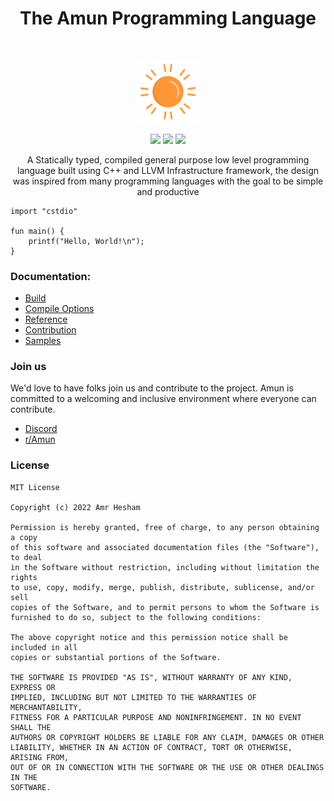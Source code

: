 <h1 align="center">The Amun Programming Language</h1></br>

<p align="center">
<img src="media/logo.svg" width="20%" height="20%"/>
</p>

<p align="center">
  <a target="_blank" href="https://github.com/amrdeveloper/amun/actions/workflows/docs.yml"><img src="https://github.com/amrdeveloper/amun/actions/workflows/docs.yaml/badge.svg"></a>
  <a target="_blank" href="https://makeapullrequest.com"><img src="https://img.shields.io/badge/PRs-welcome-brightgreen.svg"></a>
  <a target="_blank" href="./LICENSE.md"><img src="https://img.shields.io/github/license/amrdeveloper/amun"></a>
</p>

<p align="center">
A Statically typed, compiled general purpose low level programming language built using C++ and LLVM Infrastructure framework, the design was inspired from many programming languages with the goal to be simple and productive
</p>

```
import "cstdio"

fun main() {
    printf("Hello, World!\n");
}
```

### Documentation:
  - [Build](https://amrdeveloper.github.io/amun/build/)
  - [Compile Options](https://amrdeveloper.github.io/amun/compiler_options/)
  - [Reference](https://amrdeveloper.github.io/amun/)
  - [Contribution](https://amrdeveloper.github.io/amun/contribution/)
  - [Samples](samples)

### Join us
We'd love to have folks join us and contribute to the project. Amun is committed to a welcoming and inclusive environment where everyone can contribute.

  - [Discord](https://discord.gg/NTsccntD)
  - [r/Amun](https://www.reddit.com/r/Amun/)

### License
```
MIT License

Copyright (c) 2022 Amr Hesham

Permission is hereby granted, free of charge, to any person obtaining a copy
of this software and associated documentation files (the "Software"), to deal
in the Software without restriction, including without limitation the rights
to use, copy, modify, merge, publish, distribute, sublicense, and/or sell
copies of the Software, and to permit persons to whom the Software is
furnished to do so, subject to the following conditions:

The above copyright notice and this permission notice shall be included in all
copies or substantial portions of the Software.

THE SOFTWARE IS PROVIDED "AS IS", WITHOUT WARRANTY OF ANY KIND, EXPRESS OR
IMPLIED, INCLUDING BUT NOT LIMITED TO THE WARRANTIES OF MERCHANTABILITY,
FITNESS FOR A PARTICULAR PURPOSE AND NONINFRINGEMENT. IN NO EVENT SHALL THE
AUTHORS OR COPYRIGHT HOLDERS BE LIABLE FOR ANY CLAIM, DAMAGES OR OTHER
LIABILITY, WHETHER IN AN ACTION OF CONTRACT, TORT OR OTHERWISE, ARISING FROM,
OUT OF OR IN CONNECTION WITH THE SOFTWARE OR THE USE OR OTHER DEALINGS IN THE
SOFTWARE.
```

